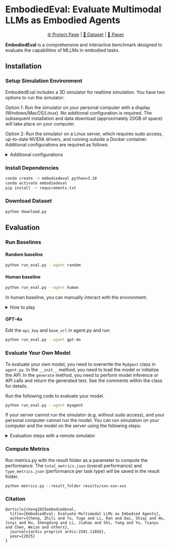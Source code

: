 # EmbodiedEval: Evaluate Multimodal LLMs as Embodied Agents
<p align="center">
   <a href="https://embodiedeval.github.io" target="_blank">🌐 Project Page</a> | <a href="https://huggingface.co/datasets/EmbodiedEval/EmbodiedEval" target="_blank">🤗 Dataset</a> | <a href="https://arxiv.org/abs/2501.11858" target="_blank">📃 Paper </a>
</p>

**EmbodiedEval** is a comprehensive and interactive benchmark designed to evaluate the capabilities of MLLMs in embodied tasks.

## Installation

### Setup Simulation Environment

EmbodiedEval includes a 3D simulator for realtime simulation. You have two options to run the simulator:

Option 1: Run the simulator on your personal computer with a display (Windows/MacOS/Linux). No additional configuration is required. The subsequent installation and data download (approximately 20GB of space) will take place on your computer.

<a name="Server"></a>
Option 2: Run the simulator on a Linux server, which requires sudo access, up-to-date NVIDIA drivers, and running outside a Docker container. Additional configurations are required as follows:

<details>
  <summary>Additional configurations</summary>
<br>

1. Install Xorg:

    ```
    sudo apt install -y gcc make pkg-config xorg
    ```

2. Generate .conf file:

    ```
    sudo nvidia-xconfig --no-xinerama --probe-all-gpus  --use-display-device=none
    sudo cp /etc/X11/xorg.conf /etc/X11/xorg-0.conf
    ```

3. Edit /etc/X11/xorg-0.conf:

    - Remove "ServerLayout" and "Screen" section.
    - Set `BoardName` and `BusID` of "Device" section to    the corresponding `Name` and `PCI BusID` of a GPU  displayed by the `nvidia-xconfig --query-gpu-info`   command. For example:
        ```
        Section "Device"
            Identifier     "Device0"
            Driver         "nvidia"
            VendorName     "NVIDIA Corporation"
            BusID          "PCI:164:0:0"
            BoardName      "NVIDIA GeForce RTX 3090"
        EndSection
        ```

4. Run Xorg:

    ```
    sudo nohup Xorg :0 -config /etc/X11/xorg-0.conf &
    ```

5. Set the display (Remember to run the following command in every new terminal session before running the evaluation code):

    ```
    export DISPLAY=:0
    ```
</details>


### Install Dependencies

```bash
conda create -n embodiedeval python=3.10
conda activate embodiedeval
pip install -r requirements.txt
```

### Download Dataset

```bash
python download.py
```


## Evaluation

### Run Baselines

#### Random baseline

```bash
python run_eval.py --agent random
```

#### Human baseline

```bash
python run_eval.py --agent human
```

In human baseline, you can manually interact with the environment.
<details>
 <summary>How to play</summary>
<br>

- Use the keyboard to press the corresponding number to choose an option;

- Pressing W/A/D will map to the forward/turn left/turn right options in the menu;

- Pressing Enter opens or closes the chat window, and you can enter option numbers greater than 9;

- Pressing T will hide/show the options panel.
</details>

#### GPT-4o

Edit the `api_key` and `base_url` in agent.py and run:
```bash
python run_eval.py --agent gpt-4o
```

### Evaluate Your Own Model

To evaluate your own model, you need to overwrite the `MyAgent` class in `agent.py`. 
In the `__init__` method, you need to load the model or initialize the API. 
In the `generate` method, you need to perform model inference or API calls and return the generated text. See the comments within the class for details.

Run the following code to evaluate your model.
```bash
python run_eval.py --agent myagent
```

If your server cannot run the simulator (e.g. without sudo access), and your personal computer cannot run the model. You can run simulation on your computer and the model on the server using the following steps:
<a name="Remote"></a>
<details>
<summary>Evaluation steps with a remote simulator</summary>
<br>

1. Perform the `Install Dependencies` and `Download Dataset` steps on both your local computer and the server.

2. On the server, run:
    ```
    python run_eval.py --agent myagent  --remote --scene_folder <The     absolute path of the scene folder   on your local computer>
    ```
    This command will hang, waiting     for the simulator to connect.


3. On your computer, set up a SSH tunnel between your computer and the server: 
    ```
    ssh -N -L 50051:localhost:50051     <username>@<host> [-p <ssh_port>]
    ```

4. On your computer, launch the simulator:
    ```
    python launch.py
    ```

    Once the simulator starts, the  evaluation process on the server     will begin.

</details>


### Compute Metrics

Run metrics.py with the result folder as a parameter to compute the performance. The `total_metrics.json` (overall performance) and `type_metrics.json` (performance per task type) will be saved in the result folder.

```
python metrics.py --result_folder results/xxx-xxx-xxx
```

### Citation

```
@article{cheng2025embodiedeval,
  title={EmbodiedEval: Evaluate Multimodal LLMs as Embodied Agents},
  author={Cheng, Zhili and Tu, Yuge and Li, Ran and Dai, Shiqi and Hu, Jinyi and Hu, Shengding and Li, Jiahao and Shi, Yang and Yu, Tianyu and Chen, Weize and others},
  journal={arXiv preprint arXiv:2501.11858},
  year={2025}
}
```
